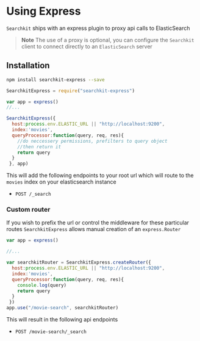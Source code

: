 # Using Express
`Searchkit` ships with an express plugin to proxy api calls to ElasticSearch
> **Note** The use of a proxy is optional, you can configure the `Searchkit` client to connect directly to an `ElasticSearch` server

## Installation

```sh
npm install searchkit-express --save
```

```js
SearchkitExpress = require("searchkit-express")
```

```js
var app = express()
//...

SearchkitExpress({
  host:process.env.ELASTIC_URL || "http://localhost:9200",  
  index:'movies',
  queryProcessor:function(query, req, res){
    //do neccessery permissions, prefilters to query object
    //then return it
    return query
  }
 }, app)
 ```

 This will add the following endpoints to your root url which will route to the `movies` index on your elasticsearch instance
 * `POST /_search`


### Custom router
If you wish to prefix the url or control the middleware for these particular routes `SearchkitExpress` allows manual creation of an `express.Router`

```js
var app = express()

//...

var searchkitRouter = SearchkitExpress.createRouter({
  host:process.env.ELASTIC_URL || "http://localhost:9200",  
  index:'movies',
  queryProcessor:function(query, req, res){
    console.log(query)    
    return query
  }
 })
app.use("/movie-search", searchkitRouter)
```
This will result in the following api endpoints

 * `POST /movie-search/_search`
